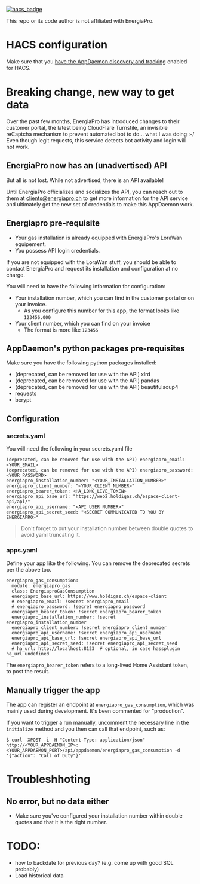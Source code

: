 [![hacs_badge](https://img.shields.io/badge/HACS-Default-41BDF5.svg?style=for-the-badge)](https://github.com/hacs/integration)

This repo or its code author is not affiliated with EnergiaPro.

# HACS configuration
Make sure that you [have the AppDaemon discovery and tracking](https://hacs.xyz/docs/categories/appdaemon_apps) enabled for HACS.

# Breaking change, new way to get data
Over the past few months, EnergiaPro has introduced changes to their customer portal, the latest being CloudFlare Turnstile, an invisible reCaptcha mechanism to prevent automated bot to do... what I was doing :-/ Even though legit requests, this service detects bot activity and login will not work.

## EnergiaPro now has an (unadvertised) API
But all is not lost. While not advertised, there is an API available!

Until EnergiaPro officializes and socializes the API, you can reach out to them at clients@energiapro.ch to get more information for the API service and ultimately get the new set of credentials to make this AppDaemon work.

## Energiapro pre-requisite
- Your gas installation is already equipped with EnergiaPro's LoraWan equipement.
- You possess API login credentials.

If you are not equipped with the LoraWan stuff, you should be able to contact EnergiaPro and request its installation and configuration at no charge.

You will need to have the following information for configuration:
- Your installation number, which you can find in the customer portal or on your invoice.
  - As you configure this number for this app, the format looks like `123456.000`
- Your client number, which you can find on your invoice
  - The format is more like `123456`

## AppDaemon's python packages pre-requisites
Make sure you have the following python packages installed:
- (deprecated, can be removed for use with the API) xlrd
- (deprecated, can be removed for use with the API) pandas
- (deprecated, can be removed for use with the API) beautifulsoup4
- requests
- bcrypt

## Configuration
### secrets.yaml
You will need the following in your secrets.yaml file

```
(deprecated, can be removed for use with the API) energiapro_email: <YOUR_EMAIL>
(deprecated, can be removed for use with the API) energiapro_password: <YOUR_PASSWORD>
energiapro_installation_number: "<YOUR_INSTALLATION_NUMBER>"
energiapro_client_number: "<YOUR_CLIENT_NUMBER>"
energiapro_bearer_token: <HA_LONG_LIVE_TOKEN>
energiapro_api_base_url: "https://web2.holdigaz.ch/espace-client-api/api/"
energiapro_api_username: "<API USER NUMBER>"
energiapro_api_secret_seed: "<SECRET COMMUNICATED TO YOU BY ENERGIAPRO>"
```

> Don't forget to put your installation number between double quotes to avoid yaml truncating it.

### apps.yaml
Define your app like the following. You can remove the deprecated secrets per the above too.

```
energiapro_gas_consumption:
  module: energiapro_gas
  class: EnergiaproGasConsumption
  energiapro_base_url: https://www.holdigaz.ch/espace-client
  # energiapro_email: !secret energiapro_email
  # energiapro_password: !secret energiapro_password
  energiapro_bearer_token: !secret energiapro_bearer_token
  energiapro_installation_number: !secret energiapro_installation_number
  energiapro_client_number: !secret energiapro_client_number
  energiapro_api_username: !secret energiapro_api_username
  energiapro_api_base_url: !secret energiapro_api_base_url
  energiapro_api_secret_seed: !secret energiapro_api_secret_seed
  # ha_url: http://localhost:8123  # optional, in case hassplugin ha_url undefined
```

The `energiapro_bearer_token` refers to a long-lived Home Assistant token, to post the result.

## Manually trigger the app
The app can register an endpoint at `energiapro_gas_consumption`, which was mainly used during development. It's been commented for "production".

If you want to trigger a run manually, uncomment the necessary line in the `initialize` method and you then can call that endpoint, such as:

```
$ curl -XPOST -i -H "Content-Type: application/json"  http://<YOUR_APPDAEMON_IP>:<YOUR_APPDAEMON_PORT>/api/appdaemon/energiapro_gas_consumption -d '{"action": "Call of Duty"}'
```

# Troubleshhoting
## No error, but no data either
- Make sure you've configured your installation number within double quotes and that it is the right number.

# TODO:
- how to backdate for previous day? (e.g. come up with good SQL probably)
- Load historical data
